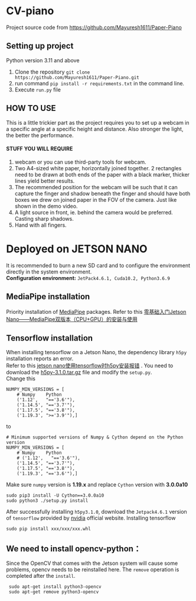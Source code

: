 # CV-piano
Project source code from https://github.com/Mayuresh1611/Paper-Piano

## Setting up project
Python version 3.11 and above
1. Clone the repository ```git clone https://github.com/Mayuresh1611/Paper-Piano.git```
2. run command ```pip install -r requirements.txt``` in the command line.
3. Execute ```run.py``` file

## HOW TO USE   
This is a little trickier part as the project requires you to set up a webcam in a specific angle at a specific height and distance. Also  stronger the light, the better the performance. 
#### STUFF YOU WILL REQUIRE 
1. webcam or you can use third-party tools for webcam. 
2. Two A4-sized white paper, horizontally joined together. 2 rectangles need to be drawn at both ends of the paper with a black marker, thicker lines yield better results. 
3. The recommended position for the webcam will be such that it can capture the finger and shadow beneath the finger and should have both boxes we drew on joined paper in the FOV of the camera.
Just like shown in the demo video.
4. A light source in front, ie. behind the camera would be preferred. Casting sharp shadows.
4. Hand with all fingers.


# Deployed on JETSON NANO
It is recommended to burn a new SD card and to configure the environment directly in the system environment.  
**Configuration environment:** `JetPack4.6.1, Cuda10.2, Python3.6.9`  
## MediaPipe installation
Priority installation of [MediaPipe](https://github.com/google/mediapipe) packages. Refer to this [零基础入门Jetson Nano——MediaPipe双版本（CPU+GPU）的安装与使用](https://blog.csdn.net/qq_56548850/article/details/123981579?ops_request_misc=%257B%2522request%255Fid%2522%253A%2522171394895816800213081926%2522%252C%2522scm%2522%253A%252220140713.130102334..%2522%257D&request_id=171394895816800213081926&biz_id=0&utm_medium=distribute.pc_search_result.none-task-blog-2~all~sobaiduend~default-1-123981579-null-null.142^v100^pc_search_result_base7&utm_term=jetson%20nano%20mediapipe&spm=1018.2226.3001.4187)  

## Tensorflow installation  
When installing tensorflow on a Jetson Nano, the dependency library `h5py` installation reports an error.  
Refer to this [jetson nano使用tensorflow时h5py安装报错](https://blog.csdn.net/coco1234_1590/article/details/134476185?ops_request_misc=%257B%2522request%255Fid%2522%253A%2522171410996016800226530774%2522%252C%2522scm%2522%253A%252220140713.130102334..%2522%257D&request_id=171410996016800226530774&biz_id=0&utm_medium=distribute.pc_search_result.none-task-blog-2~all~sobaiduend~default-2-134476185-null-null.142^v100^pc_search_result_base7&utm_term=jetson%20nano%20tensorflow&spm=1018.2226.3001.4187) . You need to download the [h5py-3.1.0.tar.gz](https://github.com/h5py/h5py/releases) file and modify the `setup.py`.  
Change this 
```# Minimum supported versions of Numpy & Cython depend on the Python version
NUMPY_MIN_VERSIONS = [
    # Numpy    Python
    ('1.12',   "=='3.6'"),
    ('1.14.5', "=='3.7'"),
    ('1.17.5', "=='3.8'"),
    ('1.19.3', ">='3.9'"),]
```
to
```
# Minimum supported versions of Numpy & Cython depend on the Python version
NUMPY_MIN_VERSIONS = [
    # Numpy    Python
    # ('1.12',   "=='3.6'"),
    ('1.14.5', "=='3.7'"),
    ('1.17.5', "=='3.8'"),
    ('1.19.3', "=='3.6'"),]
```
Make sure `numpy` version is **1.19.x** and replace `Cython` version with **3.0.0a10**  

```
sudo pip3 install -U Cython==3.0.0a10
sudo python3 ./setup.py install
```
After successfully installing `h5py3.1.0`, download the `Jetpack4.6.1` version of `tensorflow` provided by [nvidia](https://developer.nvidia.cn/embedded/downloads) official website. Installing tensorflow


```
sudo pip install xxx/xxx/xxx.whl
```

## We need to install opencv-python：
Since the OpenCV that comes with the Jetson system will cause some problems, opencv needs to be reinstalled here. The `remove` operation is completed after the `install`.
```
 sudo apt-get install python3-opencv 
 sudo apt-get remove python3-opencv
```
